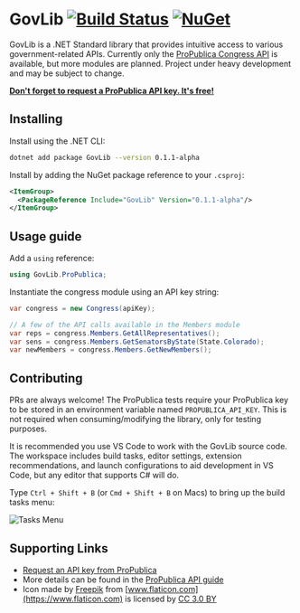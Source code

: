 # GovLib [![Build Status](https://travis-ci.org/phil-harmoniq/GovLib.svg?branch=master)](https://travis-ci.org/phil-harmoniq/GovLib) [![NuGet](https://img.shields.io/nuget/v/GovLib.svg)](https://www.nuget.org/packages/GovLib)

GovLib is a .NET Standard library that provides intuitive access to various government-related APIs. Currently only the [ProPublica Congress API](https://www.propublica.org/datastore/api/propublica-congress-api) is available, but more modules are planned. Project under heavy development and may be subject to change.

[**Don't forget to request a ProPublica API key. It's free!**](https://www.propublica.org/datastore/api/propublica-congress-api)

## Installing

Install using the .NET CLI:

```bash
dotnet add package GovLib --version 0.1.1-alpha
```

Install by adding the NuGet package reference to your `.csproj`:

```xml
<ItemGroup>
  <PackageReference Include="GovLib" Version="0.1.1-alpha"/>
</ItemGroup>
```

## Usage guide

Add a `using` reference:

```c#
using GovLib.ProPublica;
```

Instantiate the congress module using an API key string:

```c#
var congress = new Congress(apiKey);

// A few of the API calls available in the Members module
var reps = congress.Members.GetAllRepresentatives();
var sens = congress.Members.GetSenatorsByState(State.Colorado);
var newMembers = congress.Members.GetNewMembers();
```

## Contributing

PRs are always welcome! The ProPublica tests require your ProPublica key to be stored in an environment variable named `PROPUBLICA_API_KEY`. This is not required when consuming/modifying the library, only for testing purposes.

It is recommended you use VS Code to work with the GovLib source code. The workspace includes build tasks, editor settings, extension recommendations, and launch configurations to aid development in VS Code, but any editor that supports C# will do.

Type `Ctrl + Shift + B` (or `Cmd + Shift + B` on Macs) to bring up the build tasks menu:

![Tasks Menu](https://imgur.com/A70An26.jpg)

## Supporting Links

- [Request an API key from ProPublica](https://www.propublica.org/datastore/api/propublica-congress-api)
- More details can be found in the [ProPublica API guide](https://projects.propublica.org/api-docs/congress-api)
- Icon made by [Freepik](http://www.freepik.com) from [www.flaticon.com](https://www.flaticon.com) is licensed by [CC 3.0 BY](http://creativecommons.org/licenses/by/3.0/)
